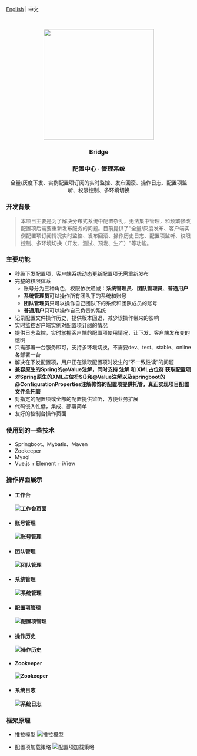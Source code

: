[English](/README.md) |  中文

<br>
<p align="center">
    <img src="https://oss-weslie.oss-cn-shanghai.aliyuncs.com/data/github_content_pic/165506_ab9d375b_718145.png" width="300" height="300">
    <h3 align="center">Bridge</h3>
    <h3 align="center">配置中心 · 管理系统</h3>
    <p align="center">全量/灰度下发、实例配置项订阅的实时监控、发布回滚、操作日志、配置项监听、权限控制、多环境切换</p>
</p>

### 开发背景
>  本项目主要是为了解决分布式系统中配置杂乱，无法集中管理，和频繁修改配置项后需要重新发布服务的问题。目前提供了“全量/灰度发布、客户端实例配置项订阅情况实时监控、发布回滚、操作历史日志、配置项监听、权限控制、多环境切换（开发、测试、预发、生产）"等功能。

### 主要功能

* 秒级下发配置项，客户端系统动态更新配置项无需重新发布
* 完整的权限体系
  * 账号分为三种角色，权限依次递减：**系统管理员**、**团队管理员**、**普通用户**
  * **系统管理员**可以操作所有团队下的系统和账号
  * **团队管理员**只可以操作自己团队下的系统和团队成员的账号
  * **普通用户**只可以操作自己负责的系统
* 记录配置文件操作历史，提供版本回退，减少误操作带来的影响
* 实时监控客户端实例对配置项订阅的情况
* 提供日志监控，实时掌握客户端的配置项使用情况，让下发、客户端发布变的透明
* 只需部署一台服务即可，支持多环境切换，不需要dev、test、stable、online各部署一台
* 解决在下发配置项，用户正在读取配置项时发生的“不一致性读”的问题
* **兼容原生的Spring的@Value注解，同时支持 **注解** 和 **XML占位符** 获取配置项**
* **对Spring原生的XML占位符${}和@Value注解以及springboot的@ConfigurationProperties注解修饰的配置项提供托管，真正实现项目配置文件全托管**
* 对指定的配置项或全部的配置提供监听，方便业务扩展
* 代码侵入性低，集成、部署简单
* 友好的控制台操作页面

### 使用到的一些技术

* Springboot、Mybatis、Maven
* Zookeeper
* Mysql
* Vue.js + Element + iView

### 操作界面展示

* #### 工作台<br><br>![工作台页面](https://oss-weslie.oss-cn-shanghai.aliyuncs.com/data/github_content_pic/121210_977443f1_718145.jpeg "工作台.jpg")

* #### 账号管理<br><br>![账号管理](https://oss-weslie.oss-cn-shanghai.aliyuncs.com/data/github_content_pic/165716_eaf8dd7e_718145.jpeg "账号管理.jpg")

* #### 团队管理<br><br>![团队管理](https://oss-weslie.oss-cn-shanghai.aliyuncs.com/data/github_content_pic/121401_d2123c75_718145.jpeg "团队管理.jpg")

* #### 系统管理<br><br>![系统管理](https://oss-weslie.oss-cn-shanghai.aliyuncs.com/data/github_content_pic/121424_70fca057_718145.jpeg "系统管理.jpg")

* #### 配置项管理<br><br>![配置项管理](https://oss-weslie.oss-cn-shanghai.aliyuncs.com/data/github_content_pic/170728_039d100a_718145.jpeg "20200204170607.jpg")

* #### 操作历史<br><br>![操作历史](https://oss-weslie.oss-cn-shanghai.aliyuncs.com/data/github_content_pic/165737_a0729f34_718145.jpeg "操作历史.jpg")

* #### Zookeeper<br><br>![Zookeeper](https://oss-weslie.oss-cn-shanghai.aliyuncs.com/data/github_content_pic/122802_40e3a02e_718145.jpeg "pic-zookeeper.jpg")

* #### 系统日志<br><br>![系统日志](https://oss-weslie.oss-cn-shanghai.aliyuncs.com/data/github_content_pic/121554_d1c2793f_718145.jpeg "系统日志.jpg")

### 框架原理

* 推拉模型
![推拉模型](https://oss-weslie.oss-cn-shanghai.aliyuncs.com/data/github_content_pic/172017_6a19aa71_718145.png "bridge-yl-zh-cn.png")

* 配置项加载策略
![配置项加载策略](https://oss-weslie.oss-cn-shanghai.aliyuncs.com/data/github_content_pic/181826_1e8042ee_718145.png "1112.png")
